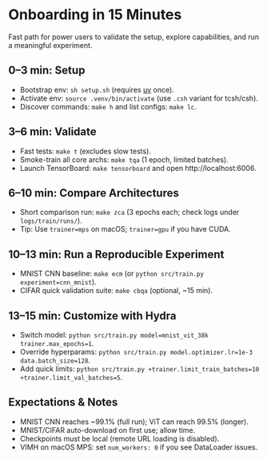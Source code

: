 ﻿# Onboarding in 15 Minutes

Fast path for power users to validate the setup, explore capabilities, and run a meaningful experiment.

## 0–3 min: Setup
- Bootstrap env: `sh setup.sh` (requires [uv](https://docs.astral.sh/uv/) once).
- Activate env: `source .venv/bin/activate` (use `.csh` variant for tcsh/csh).
- Discover commands: `make h` and list configs: `make lc`.

## 3–6 min: Validate
- Fast tests: `make t` (excludes slow tests).
- Smoke-train all core archs: `make tqa` (1 epoch, limited batches).
- Launch TensorBoard: `make tensorboard` and open http://localhost:6006.

## 6–10 min: Compare Architectures
- Short comparison run: `make zca` (3 epochs each; check logs under `logs/train/runs/`).
- Tip: Use `trainer=mps` on macOS; `trainer=gpu` if you have CUDA.

## 10–13 min: Run a Reproducible Experiment
- MNIST CNN baseline: `make ecm` (or `python src/train.py experiment=cnn_mnist`).
- CIFAR quick validation suite: `make cbqa` (optional, ~15 min).

## 13–15 min: Customize with Hydra
- Switch model: `python src/train.py model=mnist_vit_38k trainer.max_epochs=1`.
- Override hyperparams: `python src/train.py model.optimizer.lr=1e-3 data.batch_size=128`.
- Add quick limits: `python src/train.py +trainer.limit_train_batches=10 +trainer.limit_val_batches=5`.

## Expectations & Notes
- MNIST CNN reaches ~99.1% (full run); ViT can reach 99.5% (longer).
- MNIST/CIFAR auto-download on first use; allow time.
- Checkpoints must be local (remote URL loading is disabled).
- VIMH on macOS MPS: set `num_workers: 0` if you see DataLoader issues.
